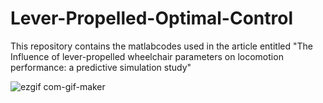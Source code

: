 # Lever-Propelled-Optimal-Control
This repository contains the matlabcodes used in the article entitled "The Influence of lever-propelled wheelchair parameters on locomotion performance: a predictive simulation study"

![ezgif com-gif-maker](https://user-images.githubusercontent.com/43495762/113364028-db2bfc80-9328-11eb-965a-b76881e4eb27.gif)
